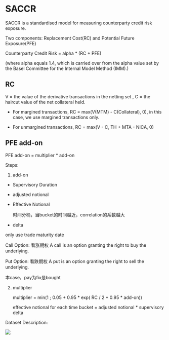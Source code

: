 # SACCR

SACCR is a standardised model for measuring counterparty credit risk exposure.

Two components: Replacement Cost(RC) and Potential Future Exposure(PFE)

Counterparty Credit Risk = alpha * (RC + PFE)

(where alpha equals 1.4, which is carried over from the alpha value set by the Basel Committee for the Internal Model Method (IMM).)

## RC

V = the value of the derivative transactions in the netting set , C = the haircut value of the net collateral held.

- For margined transactions, RC = max(V(MTM) - C(Collateral), 0), in this case, we use margined transactions only.

- For unmargined transactions, RC = max(V - C, TH + MTA - NICA, 0)

## PFE add-on

PFE add-on = multiplier * add-on

Steps:

1. add-on

  - Supervisory Duration

  - adjusted notional

  - Effective Notional
  
    时间分桶，当bucket的时间越近，correlation的系数越大
    
  - delta
 
  only use trade maturity date
  
  Call Option: 看涨期权 A call is an option granting the right to buy the underlying.
  
  Put Option: 看跌期权 A put is an option granting the right to sell the underlying.
   
  本case，pay为fix是bought
    

2. multiplier

   multiplier = min(1 ; 0.05 + 0.95 * exp( RC / 2 * 0.95 * add-on))
   
   effective notional for each time bucket = adjusted notional * supervisory delta
      
Dataset Description:
   
![](https://tva1.sinaimg.cn/large/0081Kckwly1glibdsmxnpj312a0fu78i.jpg)



